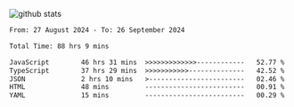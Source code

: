 
![github stats](https://github-readme-stats.vercel.app/api?username=realmahd1&show_icons=true&theme=codeSTACKr&hide_rank=true&count_private=true)

<!--START_SECTION:waka-->

```txt
From: 27 August 2024 - To: 26 September 2024

Total Time: 88 hrs 9 mins

JavaScript        46 hrs 31 mins  >>>>>>>>>>>>>------------   52.77 %
TypeScript        37 hrs 29 mins  >>>>>>>>>>>--------------   42.52 %
JSON              2 hrs 10 mins   >------------------------   02.46 %
HTML              48 mins         -------------------------   00.91 %
YAML              15 mins         -------------------------   00.29 %
```

<!--END_SECTION:waka-->
